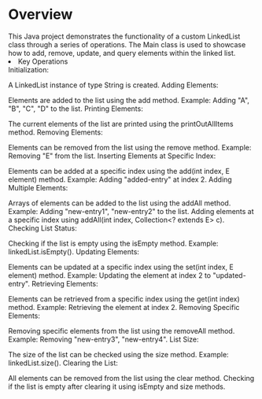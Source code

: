 <h1>Overview</h1>
This Java project demonstrates the functionality of a custom LinkedList class through a series of operations. The Main class is used to showcase how to add, remove, update, and query elements within the linked list.

<li>Key Operations</li>
Initialization:

A LinkedList instance of type String is created.
Adding Elements:

Elements are added to the list using the add method.
Example: Adding "A", "B", "C", "D" to the list.
Printing Elements:

The current elements of the list are printed using the printOutAllItems method.
Removing Elements:

Elements can be removed from the list using the remove method.
Example: Removing "E" from the list.
Inserting Elements at Specific Index:

Elements can be added at a specific index using the add(int index, E element) method.
Example: Adding "added-entry" at index 2.
Adding Multiple Elements:

Arrays of elements can be added to the list using the addAll method.
Example: Adding "new-entry1", "new-entry2" to the list.
Adding elements at a specific index using addAll(int index, Collection<? extends E> c).
Checking List Status:

Checking if the list is empty using the isEmpty method.
Example: linkedList.isEmpty().
Updating Elements:

Elements can be updated at a specific index using the set(int index, E element) method.
Example: Updating the element at index 2 to "updated-entry".
Retrieving Elements:

Elements can be retrieved from a specific index using the get(int index) method.
Example: Retrieving the element at index 2.
Removing Specific Elements:

Removing specific elements from the list using the removeAll method.
Example: Removing "new-entry3", "new-entry4".
List Size:

The size of the list can be checked using the size method.
Example: linkedList.size().
Clearing the List:

All elements can be removed from the list using the clear method.
Checking if the list is empty after clearing it using isEmpty and size methods.
